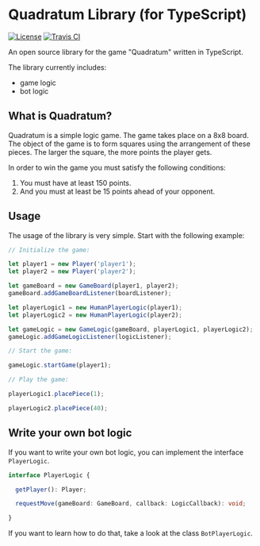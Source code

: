 # Quadratum Library (for TypeScript)

[![License](https://img.shields.io/badge/License-APL%202.0-green.svg)](https://opensource.org/licenses/Apache-2.0)
[![Travis CI](https://travis-ci.org/tbressler/quadratum-library-ts.svg?branch=master)](https://travis-ci.org/tbressler/quadratum-library-ts)

An open source library for the game "Quadratum" written in TypeScript.

The library currently includes:
- game logic
- bot logic

## What is Quadratum?

Quadratum is a simple logic game. The game takes place on a 8x8 board. The object of the game is to form squares using the arrangement of these pieces. The larger the square, the more points the player gets. 

In order to win the game you must satisfy the following conditions:

1. You must have at least 150 points.
1. And you must at least be 15 points ahead of your opponent.

## Usage

The usage of the library is very simple. Start with the following example:

```TypeScript
// Initialize the game:

let player1 = new Player('player1');
let player2 = new Player('player2');

let gameBoard = new GameBoard(player1, player2);
gameBoard.addGameBoardListener(boardListener);

let playerLogic1 = new HumanPlayerLogic(player1);
let playerLogic2 = new HumanPlayerLogic(player2);

let gameLogic = new GameLogic(gameBoard, playerLogic1, playerLogic2);
gameLogic.addGameLogicListener(logicListener);

// Start the game:

gameLogic.startGame(player1);

// Play the game:

playerLogic1.placePiece(1);

playerLogic2.placePiece(40);
```

## Write your own bot logic

If you want to write your own bot logic, you can implement the interface `PlayerLogic`.

```TypeScript
interface PlayerLogic {

  getPlayer(): Player;

  requestMove(gameBoard: GameBoard, callback: LogicCallback): void;

}
```

If you want to learn how to do that, take a look at the class `BotPlayerLogic`.
